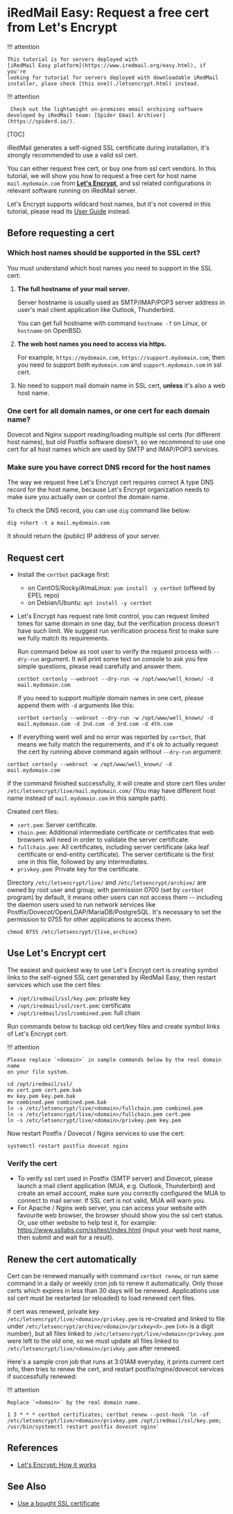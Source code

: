 # iRedMail Easy: Request a free cert from Let's Encrypt

!!! attention

    This tutorial is for servers deployed with
    [iRedMail Easy platform](https://www.iredmail.org/easy.html), if you're
    looking for tutorial for servers deployed with downloadable iRedMail
    installer, plase check [this one](./letsencrypt.html) instead.

!!! attention

	 Check out the lightweight on-premises email archiving software developed by iRedMail team: [Spider Email Archiver](https://spiderd.io/).

[TOC]

iRedMail generates a self-signed SSL certificate during installation, it's
strongly recommended to use a valid ssl cert.

You can either request free cert, or buy one from ssl cert vendors. In this
tutorial, we will show you how to request a free cert for host name
`mail.mydomain.com` from __[Let's Encrypt](https://letsencrypt.org)__, and ssl
related configurations in relevant software running on iRedMail server.

Let's Encrypt supports wildcard host names, but it's not covered in this
tutorial, please read its [User Guide](https://certbot.eff.org/docs/using.html)
instead.

## Before requesting a cert

### Which host names should be supported in the SSL cert?

You must understand which host names you need to support in the SSL cert:

1. __The full hostname of your mail server.__

    Server hostname is usually used as SMTP/IMAP/POP3 server address in user's
    mail client application like Outlook, Thunderbird.

    You can get full hostname with command `hostname -f` on Linux, or
    `hostname` on OpenBSD.

1. __The web host names you need to access via https.__

    For example, `https://mydomain.com`, `https://support.mydomain.com`, then
    you need to support both `mydomain.com` and `support.mydomain.com` in ssl
    cert.

1. No need to support mail domain name in SSL cert, __unless__ it's also a web
   host name.

### One cert for all domain names, or one cert for each domain name?

Dovecot and Nginx support reading/loading multiple ssl certs (for different
host names), but old Postfix software doesn't, so we recommend to use one cert
for all host names which are used by SMTP and IMAP/POP3 services.

### Make sure you have correct DNS record for the host names

The way we request free Let's Encrypt cert requires correct A type DNS record
for the host name, because Let's Encrypt organization needs to make sure
you actually own or control the domain name.

To check the DNS record, you can use `dig` command like below:

```
dig +short -t a mail.mydomain.com
```

It should return the (public) IP address of your server.

## Request cert

* Install the `certbot` package first:
    * on CentOS/Rocky/AlmaLinux: `yum install -y certbot` (offered by EPEL repo)
    * on Debian/Ubuntu: `apt install -y certbot`

* Let's Encrypt has request rate limit control, you can request limited times
  for same domain in one day, but the verification process doesn't have such
  limit. We suggest run verification process first to make sure we fully match
  its requirements.

    Run command below as root user to verify the request process with
    `--dry-run` argument. It will print some text on console to ask you few
    simple questions, please read carefully and answer them.

    ```
    certbot certonly --webroot --dry-run -w /opt/www/well_known/ -d mail.mydomain.com
    ```

    If you need to support multiple domain names in one cert, please append them
    with `-d` arguments like this:

    ```
    certbot certonly --webroot --dry-run -w /opt/www/well_known/ -d mail.mydomain.com -d 2nd.com -d 3rd.com -d 4th.com
    ```

* If everything went well and no error was reported by `certbot`, that means we
  fully match the requirements, and it's ok to actually request the cert by
  running above command again without `--dry-run` argument:

```
certbot certonly --webroot -w /opt/www/well_known/ -d mail.mydomain.com
```

If the command finished successfully, it will create and store cert files under
`/etc/letsencrypt/live/mail.mydomain.com/` (You may have different host name
instead of `mail.mydomain.com` in this sample path).

Created cert files:

* `cert.pem`: Server certificate.
* `chain.pem`: Additional intermediate certificate or certificates that web
  browsers will need in order to validate the server certificate.
* `fullchain.pem`: All certificates, including server certificate (aka leaf
  certificate or end-entity certificate). The server certificate is the first
  one in this file, followed by any intermediates.
* `privkey.pem`: Private key for the certificate.

Directory `/etc/letsencrypt/live/` and `/etc/letsencrypt/archive/` are owned by
root user and group, with permission 0700 (set by `certbot` program) by
default, it means other users can not access them -- including the daemon users
used to run network services like Postfix/Dovecot/OpenLDAP/MariaDB/PostgreSQL.
It's necessary to set the permission to 0755 for other applications to access them.

```
chmod 0755 /etc/letsencrypt/{live,archive}
```

## Use Let's Encrypt cert

The easiest and quickest way to use Let's Encrypt cert is creating symbol links
to the self-signed SSL cert generated by iRedMail Easy, then
restart services which use the cert files:

* `/opt/iredmail/ssl/key.pem`: private key
* `/opt/iredmail/ssl/cert.pem`: certificate
* `/opt/iredmail/ssl/combined.pem`: full chain

Run commands below to backup old cert/key files and create symbol links of
Let's Encrypt cert:

!!! attention

    Please replace `<domain>` in sample commands below by the real domain name
    on your file system.

```
cd /opt/iredmail/ssl/
mv cert.pem cert.pem.bak
mv key.pem key.pem.bak
mv combined.pem combined.pem.bak
ln -s /etc/letsencrypt/live/<domain>/fullchain.pem combined.pem
ln -s /etc/letsencrypt/live/<domain>/fullchain.pem cert.pem
ln -s /etc/letsencrypt/live/<domain>/privkey.pem key.pem
```

Now restart Postfix / Dovecot / Nginx services to use the cert:

```
systemctl restart postfix dovecot nginx
```

### Verify the cert

* To verify ssl cert used in Postfix (SMTP server) and Dovecot, please launch a
  mail client application (MUA, e.g. Outlook, Thunderbird) and create an email
  account, make sure you correctly configured the MUA to connect to mail
  server. If SSL cert is not valid, MUA will warn you.
* For Apache / Nginx web server, you can access your website with favourite web
  browser, the browser should show you the ssl cert status. Or, use other
  website to help test it, for example:
  <https://www.ssllabs.com/ssltest/index.html> (input your web host name, then
  submit and wait for a result).

## Renew the cert automatically

Cert can be renewed manually with command `certbot renew`, or run same command
in a daily or weekly cron job to renew it automatically. Only those certs which
expires in less than 30 days will be renewed. Applications use ssl cert must
be restarted (or reloaded) to load renewed cert files.

If cert was renewed, private key `/etc/letsencrypt/live/<domain>/privkey.pem`
is re-created and linked to file under `/etc/letsencrypt/archive/<domain>/privkey<X>.pem`
(`<X>` is a digit number), but all files linked to
`/etc/letsencrypt/live/<domain>/privkey.pem` were left to the old one,
so we must update all files linked to `/etc/letsencrypt/live/<domain>/privkey.pem`
after renewed.

Here's a sample cron job that runs at 3:01AM everyday, it prints current cert
info, then tries to renew the cert, and restart postfix/nginx/dovecot services
if successfully renewed:

!!! attention

    Replace `<domain>` by the real domain name.

```
1 3 * * * certbot certificates; certbot renew --post-hook 'ln -sf /etc/letsencrypt/live/<domain>/privkey.pem /opt/iredmail/ssl/key.pem; /usr/bin/systemctl restart postfix dovecot nginx'
```

## References

* [Let's Encrypt: How it works](https://letsencrypt.org/how-it-works/)

## See Also

* [Use a bought SSL certificate](./use.a.bought.ssl.certificate.html)
